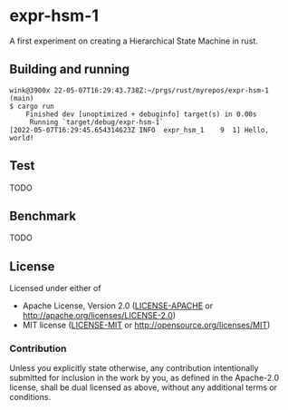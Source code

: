 # expr-hsm-1

A first experiment on creating a Hierarchical State Machine in rust.


## Building and running

```
wink@3900x 22-05-07T16:29:43.738Z:~/prgs/rust/myrepos/expr-hsm-1 (main)
$ cargo run
    Finished dev [unoptimized + debuginfo] target(s) in 0.00s
     Running `target/debug/expr-hsm-1`
[2022-05-07T16:29:45.654314623Z INFO  expr_hsm_1    9  1] Hello, world!
```

## Test

TODO

## Benchmark

TODO

## License

Licensed under either of

- Apache License, Version 2.0 ([LICENSE-APACHE](LICENSE-APACHE) or http://apache.org/licenses/LICENSE-2.0)
- MIT license ([LICENSE-MIT](LICENSE-MIT) or http://opensource.org/licenses/MIT)

### Contribution

Unless you explicitly state otherwise, any contribution intentionally submitted
for inclusion in the work by you, as defined in the Apache-2.0 license, shall
be dual licensed as above, without any additional terms or conditions.
